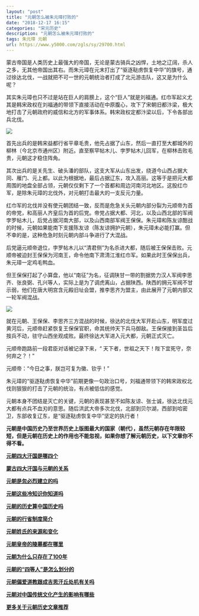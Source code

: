 ```yaml
---
layout: "post"
title: "元朝怎么被朱元璋打败的"
date: "2018-12-17 16:15"
categories: "宋元历史"
description: "元朝怎么被朱元璋打败的"
tags: 朱元璋 元朝
url: https://www.y5000.com/zgls/sy/29700.html
---
```






蒙古帝国是人类历史上最强大的帝国，无论是蒙古骑兵之凶悍，土地之辽阔，杀人之多，无其他帝国出其右。而朱元璋在元末打出了“驱逐鞑虏恢复中华”的旗号，通过徐达北伐，一战就把不可一世的元朝统治者打成了北元游击队，这又是为什么呢？

其实朱元璋也只不过是站在巨人的肩膀上，这个“巨人”就是刘福通。红巾军起义尤其是韩宋政权在刘福通的带领下直接活动在中原腹心，攻下了宋朝旧都汴梁，极大地打击了元朝政府的威信和北方的军事体系。韩宋政权定都汴梁以后，下令各部出兵北伐。

![](https://img.y5000.com/uploads/allimg/180411/8-1P411150054227.jpg)

首先出兵的是韩宋益都行省平章毛贵，他先占据了山东，然后一直打至大都城外的柳林（今北京市通州区）附近。直至察罕帖木儿、孛罗帖木儿回军，在柳林击败毛贵，元朝这才稳住阵角。

其次出兵的是关先生、破头潘的部队，这支大军从山东出发，绕道今山西占据大同、雁门、元上都。以此为根据地，最后占据辽东，攻入高丽。这等于是把元大都周围的地盘全部占领，元朝仅仅剩下了一个首都和周边河南河北地区。这股红巾军，是除朱元璋的北伐外，对元朝打击最大的一支反元力量。

红巾军的北伐并没有使元朝团结一致，反而是危急关头元朝内部分裂为元顺帝为首的帝党，和高丽人齐皇后为首的后党。帝党占据大都、河北，以及山西北部的军阀孛罗帖木儿，后党占据河南大部，以及山西南部军阀王保保。朱元璋和陈友谅酣战的时候，元朝如果能南下支援陈友谅（陈友谅拥护元朝），朱元璋未必能打赢。但不幸的是，这种危急时刻元朝内部斗争进行了大混战。

后党逼元顺帝退位，孛罗帖木儿以“清君侧”为名杀进大都，随后被王保保击败。元顺帝被迫封王保保为河南王，命令他南下肃清江淮红巾军。如果此时王保保出兵，朱元璋一定鸡毛鸭血。

但王保保打起了小算盘，他以“南征”为名，征调陕甘一带的割据势力汉人军阀李思齐、张良弼、孔兴等人，实际上是为了调虎离山，占据陕西。陕西的拥元军阀不甘示弱，他们在唐大明宫含元殿旧址会盟，推李思齐为盟主，由此展开了元朝内部又一轮军阀混战。

![](https://img.y5000.com/uploads/allimg/180411/8-1P411150106193.jpg)

就在元朝、王保保、李思齐三方混战的时候，徐达的北伐大军开赴山东，明军度过黄河后，元顺帝赶紧恢复王保保官职，命其统帅天下兵马御敌。王保保接到圣旨后按兵不动，驻守山西坐观成败。最终徐达大军进入元大都，元朝正式灭亡。

元顺帝跑路前一段君臣对话被记录下来，“ 天下者，世祖之天下！陛下宜死守，奈何弃之？！”

元顺帝：“今日之事，朕岂可复为徽、钦乎！”

朱元璋的“驱逐鞑虏恢复中华”前期更像一句政治口号，刘福通带领下的韩宋政权北伐则狠狠的打击了元朝的统治，有点被低估的感觉。

元朝本身不团结是灭亡的关键，元朝的表现甚至不如陈友谅、张士诚，徐达北伐元大都有点兵不血刃的意思。随后洪武大帝多次北伐，北部到贝尔湖，西部到哈密卫，东部收复辽东，是“驱逐鞑虏恢复中华”坚定的执行者！

**元朝是中国历史乃至世界历史上版图最大的国家（朝代），虽然元朝存在年限较短，但是元朝在历史上的作用也不能忽视，如果你想了解元朝历史，以下文章你不得不看。**

**[元朝四大汗国是哪四个](https://www.y5000.com/zgls/27866.html)**

**[蒙古四大汗国与元朝的关系](https://www.y5000.com/zgls/sy/26090.html)**

**[元朝是忽必烈建立的吗](https://www.y5000.com/zgls/sy/18111.html)**

**[元朝这些冷知识你知道吗](https://www.y5000.com/zgls/sy/17736.html)**

**[元朝的历史算中国历史吗](https://www.y5000.com/zgls/sy/6777.html)**

**[元朝的行省制度简介](https://www.y5000.com/zgls/sy/1611.html)**

**[元朝姓氏的来源和变化](https://www.y5000.com/whjc/wsbk/374.html)**

**[元朝皇帝的陵墓都在哪里](https://www.y5000.com/zgls/sy/4348.html)**

**[元朝为什么只存在了100年](https://www.y5000.com/zgls/sy/942.html)**

**[元朝的“四等人”是怎么划分的](https://www.y5000.com/zgls/sy/583.html)**

**[元朝偏爱道教跟成吉思汗丘处机有关吗](https://www.y5000.com/whjc/wsbk/376.html)**

**[元朝对中国传统文化产生的影响有哪些](https://www.y5000.com/zgls/sy/585.html)**

[**更多关于元朝历史文章推荐**](https://www.y5000.com/tags/yuanzhao/)
